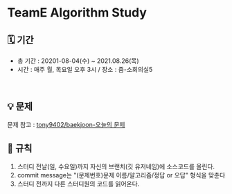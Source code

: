 # TeamE Algorithm Study

## 🗓 기간
- 총 기간 : 20201-08-04(수) ~ 2021.08.26(목)
- 시간 : 매주 월, 목요일 오후 3시 / 장소 : 줌-소회의실5
<br>

## 💡 문제
문제 참고 : [tony9402/baekjoon-오늘의 문제](https://github.com/tony9402/baekjoon/blob/main/picked.md)
<br>

## 📌 규칙
1. 스터디 전날(일, 수요일)까지 자신의 브랜치(깃 유저네임)에 소스코드를 올린다.
2. commit message는 "(문제번호)문제 이름/알고리즘/정답 or 오답" 형식을 맞춘다
3. 스터디 전까지 다른 스터디원의 코드를 읽어온다.
